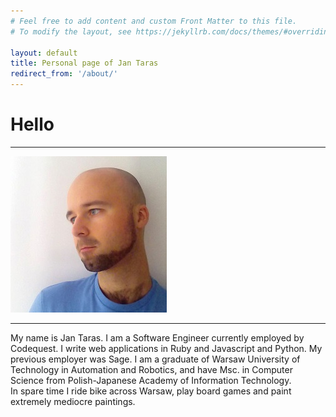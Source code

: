 ```yaml
---
# Feel free to add content and custom Front Matter to this file.
# To modify the layout, see https://jekyllrb.com/docs/themes/#overriding-theme-defaults

layout: default
title: Personal page of Jan Taras
redirect_from: '/about/'
---
```



# Hello
<hr/>
<div class="profile-photo"><img class='rounded' src="/assets/img/me.jpg" alt="Me"></div>
<hr/>

<section class="section">
My name is Jan Taras. I am a Software Engineer currently employed by Codequest. I write web applications in Ruby and Javascript and Python. My previous employer was Sage. I am a graduate of Warsaw University of Technology in Automation and Robotics, and have Msc. in Computer Science from Polish-Japanese Academy of Information Technology.
</section>

<section class="section">
In spare time I ride bike across Warsaw, play board games and paint extremely mediocre paintings.
</section>